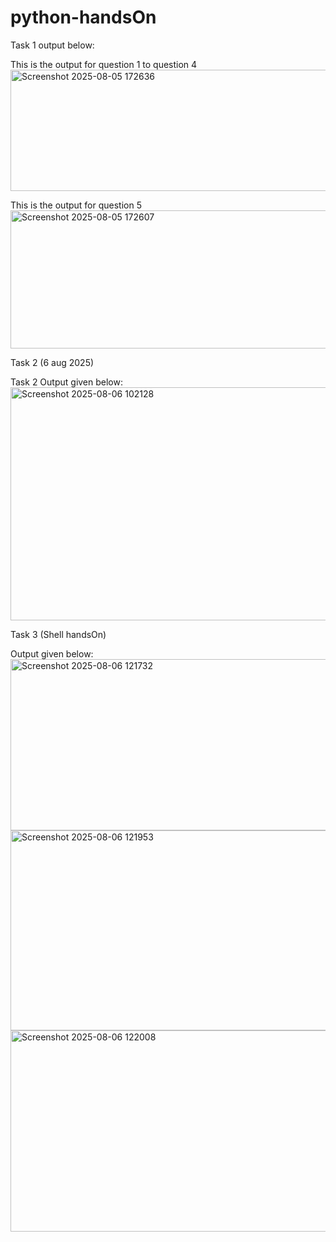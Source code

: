 # python-handsOn
Task 1 output below:

This is the output for question 1 to question 4 
<img width="550" height="194" alt="Screenshot 2025-08-05 172636" src="https://github.com/user-attachments/assets/4744e0c0-6019-4ce6-b4b3-6e2029626597" />


This is the output for question 5 
<img width="699" height="221" alt="Screenshot 2025-08-05 172607" src="https://github.com/user-attachments/assets/f525ca5c-53f2-4bed-b777-99554a5a4085" />


Task 2 (6 aug 2025)

Task 2 Output given below:
<img width="752" height="373" alt="Screenshot 2025-08-06 102128" src="https://github.com/user-attachments/assets/6817faa5-d753-4cb4-af8b-93eadb550e93" />

Task 3 (Shell handsOn)

Output given below: 
<img width="710" height="274" alt="Screenshot 2025-08-06 121732" src="https://github.com/user-attachments/assets/14420f60-acec-4c49-9a90-4f5e1fccf788" />
<img width="1289" height="320" alt="Screenshot 2025-08-06 121953" src="https://github.com/user-attachments/assets/2f65a51f-4dd9-4899-8428-d00f0ee8bda3" />
<img width="1220" height="322" alt="Screenshot 2025-08-06 122008" src="https://github.com/user-attachments/assets/03848124-babb-47d7-8ef1-ead44b32c183" />

